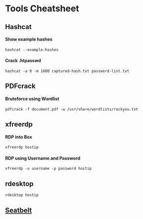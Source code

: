 # Tools Cheatsheet

<!--
##################################################################
##################################################################
-->

## Hashcat

#### Show example hashes

`hashcat --example-hashes`

#### Crack .htpasswd

`hashcat -a 0 -m 1600 captured-hash.txt password-list.txt`

<!--
##################################################################
##################################################################
-->

## PDFcrack

#### Bruteforce using Wordlist

`pdfcrack -f document.pdf -w /usr/share/wordlists/rockyou.txt`

<!--
##################################################################
##################################################################
-->

## xfreerdp

#### RDP into Box

`xfreerdp hostip`

#### RDP using Username and Password

`xfreerdp -u username -p password hostip`

<!--
##################################################################
##################################################################
-->

## rdesktop

`rdesktop hostip`

<!--
##################################################################
##################################################################
-->

## [Seatbelt](https://github.com/GhostPack/Seatbelt)
